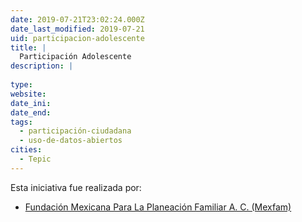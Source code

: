 ```yaml
---
date: 2019-07-21T23:02:24.000Z
date_last_modified: 2019-07-21
uid: participacion-adolescente
title: |
  Participación Adolescente
description: |
  
type: 
website: 
date_ini: 
date_end: 
tags:
  - participación-ciudadana
  - uso-de-datos-abiertos
cities: 
  - Tepic
---
```


Esta iniciativa fue realizada por:

- [Fundación Mexicana Para La Planeación Familiar A. C. (Mexfam)](/organizaciones/fundacion-mexicana-para-la-planeacion-familiar-a-c-mexfam)
